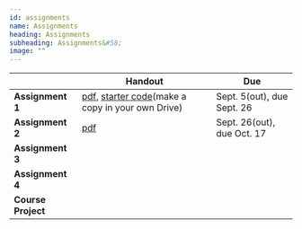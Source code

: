 ```yaml
---
id: assignments
name: Assignments
heading: Assignments
subheading: Assignments&#58;
image: ""
---
```



|           | Handout                | Due
|-----------|------------------------|---------
| **Assignment 1**   | [pdf](assets/assignments/a1.pdf), [starter code](https://colab.research.google.com/github/bowang-lab/csc413-2024/blob/master/assets/assignments/a1-code.ipynb)(make a copy in your own Drive)   | Sept. 5(out), due Sept. 26
| **Assignment 2**   |  [pdf](assets/assignments/a2.pdf)  | Sept. 26(out), due Oct. 17
| **Assignment 3**   |   | 
| **Assignment 4**   |   | 
| **Course Project**   |   | 

<br/> 

